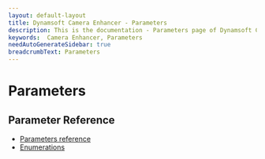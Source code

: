 ```yaml
---
layout: default-layout
title: Dynamsoft Camera Enhancer - Parameters
description: This is the documentation - Parameters page of Dynamsoft Camera Enhancer.
keywords:  Camera Enhancer, Parameters
needAutoGenerateSidebar: true
breadcrumbText: Parameters
---
```

# Parameters

## Parameter Reference

- [Parameters reference]({{site.reference}})
- [Enumerations]({{site.enumerations}})
